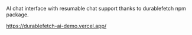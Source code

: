 AI chat interface with resumable chat support thanks to durablefetch npm package.


https://durablefetch-ai-demo.vercel.app/
